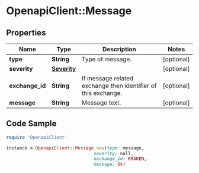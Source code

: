 # OpenapiClient::Message

## Properties

Name | Type | Description | Notes
------------ | ------------- | ------------- | -------------
**type** | **String** | Type of message. | [optional] 
**severity** | [**Severity**](Severity.md) |  | [optional] 
**exchange_id** | **String** | If message related exchange then identifier of this exchange. | [optional] 
**message** | **String** | Message text. | [optional] 

## Code Sample

```ruby
require 'OpenapiClient'

instance = OpenapiClient::Message.new(type: message,
                                 severity: null,
                                 exchange_id: KRAKEN,
                                 message: Ok)
```


